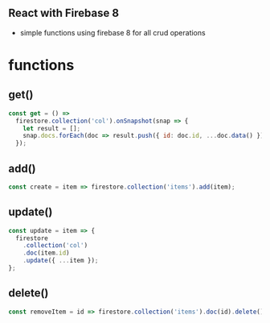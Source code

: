 ## React with Firebase 8

- simple functions using firebase 8 for all crud operations

# functions

## get()

```jsx
const get = () =>
  firestore.collection('col').onSnapshot(snap => {
    let result = [];
    snap.docs.forEach(doc => result.push({ id: doc.id, ...doc.data() }));
  });
```

## add()

```jsx
const create = item => firestore.collection('items').add(item);
```

## update()

```jsx
const update = item => {
  firestore
    .collection('col')
    .doc(item.id)
    .update({ ...item });
};
```

## delete()

```jsx
const removeItem = id => firestore.collection('items').doc(id).delete();
```
